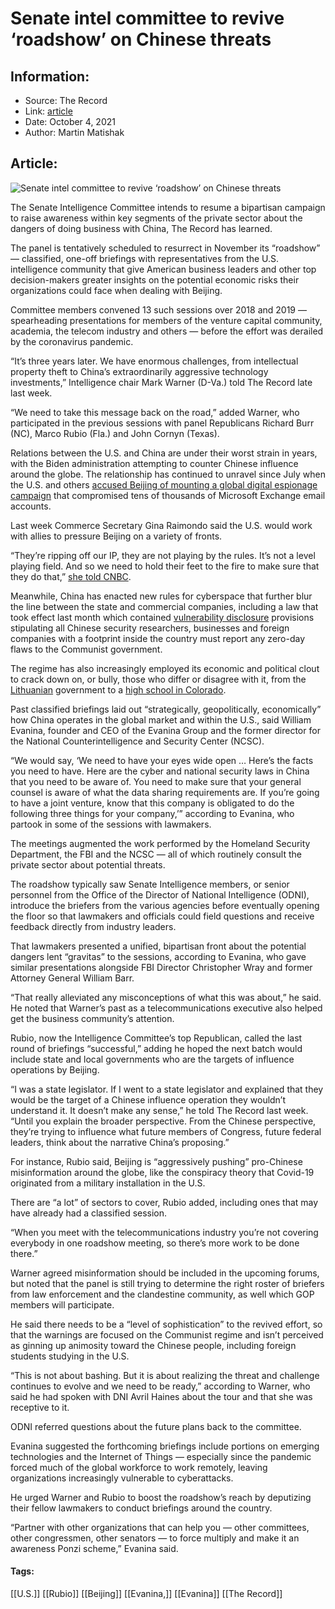 # Senate intel committee to revive ‘roadshow’ on Chinese threats
### 

## Information:
+ Source: The Record
+ Link: [article](https://therecord.media/senate-intel-committee-to-revive-roadshow-on-chinese-threats/)
+ Date: October 4, 2021
+ Author: Martin Matishak


## Article:
![Senate intel committee to revive ‘roadshow’ on Chinese threats](https://therecord.media/wp-content/uploads/2021/10/moshed-10-04-8-43-2.png)

The Senate Intelligence Committee intends to resume a bipartisan campaign to raise awareness within key segments of the private sector about the dangers of doing business with China, The Record has learned.


The panel is tentatively scheduled to resurrect in November its “roadshow” — classified, one-off briefings with representatives from the U.S. intelligence community that give American business leaders and other top decision-makers greater insights on the potential economic risks their organizations could face when dealing with Beijing.


Committee members convened 13 such sessions over 2018 and 2019 — spearheading presentations for members of the venture capital community, academia, the telecom industry and others — before the effort was derailed by the coronavirus pandemic.


“It’s three years later. We have enormous challenges, from intellectual property theft to China’s extraordinarily aggressive technology investments,” Intelligence chair Mark Warner (D-Va.) told The Record late last week. 


“We need to take this message back on the road,” added Warner, who participated in the previous sessions with panel Republicans Richard Burr (NC), Marco Rubio (Fla.) and John Cornyn (Texas).


Relations between the U.S. and China are under their worst strain in years, with the Biden administration attempting to counter Chinese influence around the globe. The relationship has continued to unravel since July when the U.S. and others [accused Beijing of mounting a global digital espionage campaign](http://v) that compromised tens of thousands of Microsoft Exchange email accounts.


Last week Commerce Secretary Gina Raimondo said the U.S. would work with allies to pressure Beijing on a variety of fronts.


“They’re ripping off our IP, they are not playing by the rules. It’s not a level playing field. And so we need to hold their feet to the fire to make sure that they do that,” [she told CNBC](https://www.cnbc.com/2021/09/28/us-needs-to-work-with-europe-to-slow-chinas-innovation-rate-raimondo-says.html).


Meanwhile, China has enacted new rules for cyberspace that further blur the line between the state and commercial companies, including a law that took effect last month which contained [vulnerability disclosure](https://therecord.media/chinese-government-lays-out-new-vulnerability-disclosure-rules/) provisions stipulating all Chinese security researchers, businesses and foreign companies with a footprint inside the country must report any zero-day flaws to the Communist government.


The regime has also increasingly employed its economic and political clout to crack down on, or bully, those who differ or disagree with it, from the [Lithuanian](https://www.nytimes.com/2021/09/30/world/europe/lithuania-china-disputes.html) government to a [high school in Colorado](https://www.wsj.com/articles/china-makes-sure-everyone-writes-taiwans-name-just-soeven-a-colorado-high-school-11631304386).


Past classified briefings laid out “strategically, geopolitically, economically” how China operates in the global market and within the U.S., said William Evanina, founder and CEO of the Evanina Group and the former director for the National Counterintelligence and Security Center (NCSC).


“We would say, ‘We need to have your eyes wide open … Here’s the facts you need to have. Here are the cyber and national security laws in China that you need to be aware of. You need to make sure that your general counsel is aware of what the data sharing requirements are. If you’re going to have a joint venture, know that this company is obligated to do the following three things for your company,’” according to Evanina, who partook in some of the sessions with lawmakers.


The meetings augmented the work performed by the Homeland Security Department, the FBI and the NCSC — all of which routinely consult the private sector about potential threats.


The roadshow typically saw Senate Intelligence members, or senior personnel from the Office of the Director of National Intelligence (ODNI), introduce the briefers from the various agencies before eventually opening the floor so that lawmakers and officials could field questions and receive feedback directly from industry leaders.


That lawmakers presented a unified, bipartisan front about the potential dangers lent “gravitas” to the sessions, according to Evanina, who gave similar presentations alongside FBI Director Christopher Wray and former Attorney General William Barr.


“That really alleviated any misconceptions of what this was about,” he said. He noted that Warner’s past as a telecommunications executive also helped get the business community’s attention. 


Rubio, now the Intelligence Committee’s top Republican, called the last round of briefings “successful,” adding he hoped the next batch would include state and local governments who are the targets of influence operations by Beijing.


“I was a state legislator. If I went to a state legislator and explained that they would be the target of a Chinese influence operation they wouldn’t understand it. It doesn’t make any sense,” he told The Record last week. “Until you explain the broader perspective. From the Chinese perspective, they’re trying to influence what future members of Congress, future federal leaders, think about the narrative China’s proposing.”


For instance, Rubio said, Beijing is “aggressively pushing” pro-Chinese misinformation around the globe, like the conspiracy theory that Covid-19 originated from a military installation in the U.S.


There are “a lot” of sectors to cover, Rubio added, including ones that may have already had a classified session.


“When you meet with the telecommunications industry you’re not covering everybody in one roadshow meeting, so there’s more work to be done there.”


Warner agreed misinformation should be included in the upcoming forums, but noted that the panel is still trying to determine the right roster of briefers from law enforcement and the clandestine community, as well which GOP members will participate.


He said there needs to be a “level of sophistication” to the revived effort, so that the warnings are focused on the Communist regime and isn’t perceived as ginning up animosity toward the Chinese people, including foreign students studying in the U.S.


“This is not about bashing. But it is about realizing the threat and challenge continues to evolve and we need to be ready,” according to Warner, who said he had spoken with DNI Avril Haines about the tour and that she was receptive to it. 


ODNI referred questions about the future plans back to the committee.


Evanina suggested the forthcoming briefings include portions on emerging technologies and the Internet of Things — especially since the pandemic forced much of the global workforce to work remotely, leaving organizations increasingly vulnerable to cyberattacks.


He urged Warner and Rubio to boost the roadshow’s reach by deputizing their fellow lawmakers to conduct briefings around the country.


“Partner with other organizations that can help you — other committees, other congressmen, other senators — to force multiply and make it an awareness Ponzi scheme,” Evanina said.





#### Tags:
[[U.S.]] [[Rubio]] [[Beijing]] [[Evanina,]] [[Evanina]] [[The Record]]
